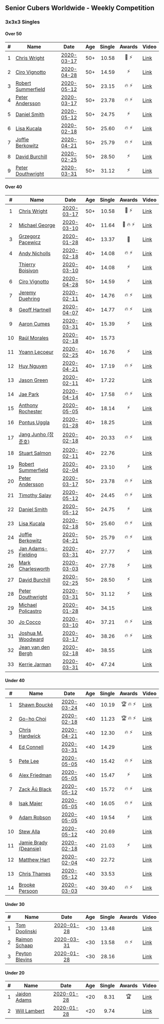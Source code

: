 ## Senior Cubers Worldwide - Weekly Competition
### 3x3x3 Singles

#### Over 50

| # | Name | Date | Age | Single | Awards | Video |
| :--: | -- | :--: | :--: | --: | :--: | -- |
| 1 | [Chris Wright](../persons/chris_wright.md) | [2020-03-17](results/2020-03-17.md) | 50+ | 10.58 | 🥇 ⚡ | [Link](https://www.facebook.com/events/280686576235146/permalink/283308539306283/) |
| 2 | [Ciro Vignotto](../persons/ciro_vignotto.md) | [2020-04-28](results/2020-04-28.md) | 50+ | 14.59 | ⚡ | [Link](https://www.facebook.com/events/535188653858103/permalink/535791267131175/) |
| 3 | [Robert Summerfield](../persons/robert_summerfield.md) | [2020-05-12](results/2020-05-12.md) | 50+ | 23.15 | 🔥 ⚡ | [Link](https://www.facebook.com/events/546188069600739/permalink/550267339192812/) |
| 4 | [Peter Andersson](../persons/peter_andersson.md) | [2020-03-17](results/2020-03-17.md) | 50+ | 23.78 | 🔥 ⚡ | [Link](https://www.facebook.com/events/280686576235146/permalink/282193822751088/) |
| 5 | [Daniel Smith](../persons/daniel_smith.md) | [2020-05-12](results/2020-05-12.md) | 50+ | 24.75 | ⚡ | [Link](https://www.facebook.com/events/546188069600739/permalink/549601422592737/) |
| 6 | [Lisa Kucala](../persons/lisa_kucala.md) | [2020-02-18](results/2020-02-18.md) | 50+ | 25.60 | 🔥 ⚡ | [Link](https://www.facebook.com/events/2558750947697073/permalink/2561750364063798/) |
| 7 | [Joffie Berkowitz](../persons/joffie_berkowitz.md) | [2020-04-21](results/2020-04-21.md) | 50+ | 25.79 | 🔥 ⚡ | [Link](https://www.facebook.com/events/880278499062375/permalink/884736665283225/) |
| 8 | [David Burchill](../persons/david_burchill.md) | [2020-02-25](results/2020-02-25.md) | 50+ | 28.50 | ⚡ | [Link](https://www.facebook.com/events/196320811461109/permalink/200026074423916/) |
| 9 | [Peter Douthwright](../persons/peter_douthwright.md) | [2020-03-31](results/2020-03-31.md) | 50+ | 31.12 | ⚡ | [Link](https://www.facebook.com/events/207898257161923/permalink/211531763465239/) |

#### Over 40

| # | Name | Date | Age | Single | Awards | Video |
| :--: | -- | :--: | :--: | --: | :--: | -- |
| 1 | [Chris Wright](../persons/chris_wright.md) | [2020-03-17](results/2020-03-17.md) | 50+ | 10.58 | 🥇 ⚡ | [Link](https://www.facebook.com/events/280686576235146/permalink/283308539306283/) |
| 2 | [Michael George](../persons/michael_george.md) | [2020-03-10](results/2020-03-10.md) | 40+ | 11.64 | 🥈 🔥 ⚡ | [Link](https://www.facebook.com/events/164742401163863/permalink/164839624487474/) |
| 3 | [Grzegorz Pacewicz](../persons/grzegorz_pacewicz.md) | [2020-01-28](results/2020-01-28.md) | 40+ | 13.37 | 🥈 | [Link](https://www.facebook.com/grzegorz.pacewicz/videos/2843577535688602/) |
| 4 | [Andy Nicholls](../persons/andy_nicholls.md) | [2020-02-18](results/2020-02-18.md) | 40+ | 14.08 | 🔥 ⚡ | [Link](https://www.facebook.com/events/2558750947697073/permalink/2559165057655662/) |
| | [Thierry Boisivon](../persons/thierry_boisivon.md) | [2020-03-10](results/2020-03-10.md) | 40+ | 14.08 | ⚡ | [Link](https://www.facebook.com/events/164742401163863/permalink/166460117658758/) |
| 6 | [Ciro Vignotto](../persons/ciro_vignotto.md) | [2020-04-28](results/2020-04-28.md) | 50+ | 14.59 | ⚡ | [Link](https://www.facebook.com/events/535188653858103/permalink/535791267131175/) |
| 7 | [Jeremy Duehring](../persons/jeremy_duehring.md) | [2020-02-11](results/2020-02-11.md) | 40+ | 14.76 | 🔥 ⚡ | [Link](https://www.facebook.com/events/616423959107229/permalink/618639688885656/) |
| 8 | [Geoff Hartnell](../persons/geoff_hartnell.md) | [2020-04-07](results/2020-04-07.md) | 40+ | 14.77 | 🔥 ⚡ | [Link](https://www.facebook.com/events/510082903229069/permalink/511786039725422/) |
| 9 | [Aaron Cumes](../persons/aaron_cumes.md) | [2020-03-31](results/2020-03-31.md) | 40+ | 15.39 | ⚡ | [Link](https://www.facebook.com/events/207898257161923/permalink/208561600428922/) |
| 10 | [Raúl Morales](../persons/raul_morales.md) | [2020-02-18](results/2020-02-18.md) | 40+ | 15.73 |  | |
| 11 | [Yoann Lecoeur](../persons/yoann_lecoeur.md) | [2020-02-25](results/2020-02-25.md) | 40+ | 16.76 | ⚡ | [Link](https://www.facebook.com/events/196320811461109/permalink/198828911210299/) |
| 12 | [Huy Nguyen](../persons/huy_nguyen.md) | [2020-04-21](results/2020-04-21.md) | 40+ | 17.19 | 🔥 ⚡ | [Link](https://www.facebook.com/events/880278499062375/permalink/881358878954337/) |
| 13 | [Jason Green](../persons/jason_green.md) | [2020-02-11](results/2020-02-11.md) | 40+ | 17.22 |  | [Link](https://www.facebook.com/events/616423959107229/permalink/621424961940462/) |
| 14 | [Jae Park](../persons/jae_park.md) | [2020-04-14](results/2020-04-14.md) | 40+ | 17.58 | 🔥 ⚡ | [Link](https://www.facebook.com/events/982619255468618/permalink/985441481853062/) |
| 15 | [Anthony Rochester](../persons/anthony_rochester.md) | [2020-05-05](results/2020-05-05.md) | 40+ | 18.14 | ⚡ | [Link](https://www.facebook.com/events/3313106775587396/permalink/3313870592177681/) |
| 16 | [Pontus Uggla](../persons/pontus_uggla.md) | [2020-01-28](results/2020-01-28.md) | 40+ | 18.25 |  | [Link](https://www.facebook.com/pontusuggla/videos/10156642116836576/) |
| 17 | [Jang Junho (장준호)](../persons/jang_junho.md) | [2020-02-18](results/2020-02-18.md) | 40+ | 20.33 | 🔥 ⚡ | [Link](https://www.facebook.com/events/2558750947697073/permalink/2563702233868611/) |
| 18 | [Stuart Salmon](../persons/stuart_salmon.md) | [2020-02-11](results/2020-02-11.md) | 40+ | 22.76 |  | [Link](https://www.facebook.com/events/616423959107229/permalink/621286958620929/) |
| 19 | [Robert Summerfield](../persons/robert_summerfield.md) | [2020-02-04](results/2020-02-04.md) | 40+ | 23.10 | ⚡ | [Link](https://www.facebook.com/rob.summerfield.33/videos/10157696250581071/) |
| 20 | [Peter Andersson](../persons/peter_andersson.md) | [2020-03-17](results/2020-03-17.md) | 50+ | 23.78 | 🔥 ⚡ | [Link](https://www.facebook.com/events/280686576235146/permalink/282193822751088/) |
| 21 | [Timothy Salay](../persons/timothy_salay.md) | [2020-05-12](results/2020-05-12.md) | 40+ | 24.45 | 🔥 ⚡ | [Link](https://www.facebook.com/BigTSpot/videos/10215971290226347/) |
| 22 | [Daniel Smith](../persons/daniel_smith.md) | [2020-05-12](results/2020-05-12.md) | 50+ | 24.75 | ⚡ | [Link](https://www.facebook.com/events/546188069600739/permalink/549601422592737/) |
| 23 | [Lisa Kucala](../persons/lisa_kucala.md) | [2020-02-18](results/2020-02-18.md) | 50+ | 25.60 | 🔥 ⚡ | [Link](https://www.facebook.com/events/2558750947697073/permalink/2561750364063798/) |
| 24 | [Joffie Berkowitz](../persons/joffie_berkowitz.md) | [2020-04-21](results/2020-04-21.md) | 50+ | 25.79 | 🔥 ⚡ | [Link](https://www.facebook.com/events/880278499062375/permalink/884736665283225/) |
| 25 | [Jan Adams-Fielding](../persons/jan_adams-fielding.md) | [2020-03-31](results/2020-03-31.md) | 40+ | 27.77 | ⚡ | [Link](https://www.facebook.com/events/207898257161923/permalink/211815930103489/) |
| 26 | [Mark Charlesworth](../persons/mark_charlesworth.md) | [2020-03-03](results/2020-03-03.md) | 40+ | 27.78 | ⚡ | [Link](https://www.facebook.com/events/241721610185997/permalink/245500929808065/) |
| 27 | [David Burchill](../persons/david_burchill.md) | [2020-02-25](results/2020-02-25.md) | 50+ | 28.50 | ⚡ | [Link](https://www.facebook.com/events/196320811461109/permalink/200026074423916/) |
| 28 | [Peter Douthwright](../persons/peter_douthwright.md) | [2020-03-31](results/2020-03-31.md) | 50+ | 31.12 | ⚡ | [Link](https://www.facebook.com/events/207898257161923/permalink/211531763465239/) |
| 29 | [Michael Policastro](../persons/michael_policastro.md) | [2020-01-28](results/2020-01-28.md) | 40+ | 34.15 |  | [Link](https://www.facebook.com/100008831955388/videos/2261201300850913/) |
| 30 | [Jo Cocco](../persons/jo_cocco.md) | [2020-03-10](results/2020-03-10.md) | 40+ | 37.21 | 🔥 ⚡ | [Link](https://www.facebook.com/events/164742401163863/permalink/168022254169211/) |
| 31 | [Joshua M. Woodward](../persons/joshua_m._woodward.md) | [2020-03-17](results/2020-03-17.md) | 40+ | 38.26 | 🔥 ⚡ | [Link](https://www.facebook.com/events/280686576235146/permalink/281264172844053/) |
| 32 | [Jean van den Bergh](../persons/jean_van_den_bergh.md) | [2020-02-18](results/2020-02-18.md) | 40+ | 38.55 |  | [Link](https://www.facebook.com/events/2558750947697073/permalink/2564174693821365/) |
| 33 | [Kerrie Jarman](../persons/kerrie_jarman.md) | [2020-03-31](results/2020-03-31.md) | 40+ | 47.24 |  | [Link](https://www.facebook.com/events/207898257161923/permalink/210424193575996/) |

#### Under 40

| # | Name | Date | Age | Single | Awards | Video |
| :--: | -- | :--: | :--: | --: | :--: | -- |
| 1 | [Shawn Boucké](../persons/shawn_boucke.md) | [2020-03-24](results/2020-03-24.md) | <40 | 10.19 | 🏆 🔥 ⚡ | [Link](https://www.facebook.com/events/524456301543611/permalink/525838088072099/) |
| 2 | [Go-ho Choi](../persons/go-ho_choi.md) | [2020-02-18](results/2020-02-18.md) | <40 | 11.23 | 🏆 🔥 ⚡ | [Link](https://www.facebook.com/events/1618332754973681/permalink/1618631721610451/) |
| 3 | [Chris Hardwick](../persons/chris_hardwick.md) | [2020-04-21](results/2020-04-21.md) | <40 | 12.30 | 🔥 ⚡ | [Link](https://www.facebook.com/events/880278499062375/permalink/881086485648243/) |
| 4 | [Ed Connell](../persons/ed_connell.md) | [2020-03-31](results/2020-03-31.md) | <40 | 14.29 |  | [Link](https://www.facebook.com/events/207898257161923/permalink/209185620366520/) |
| 5 | [Pete Lee](../persons/pete_lee.md) | [2020-05-05](results/2020-05-05.md) | <40 | 15.42 | 🔥 ⚡ | [Link](https://www.facebook.com/events/3313106775587396/permalink/3316053878626019/) |
| 6 | [Alex Friedman](../persons/alex_friedman.md) | [2020-05-05](results/2020-05-05.md) | <40 | 15.47 | ⚡ | [Link](https://www.facebook.com/events/3313106775587396/permalink/3318780915019982/) |
| 7 | [Zack Âû Black](../persons/zack_au_black.md) | [2020-05-12](results/2020-05-12.md) | <40 | 15.72 | 🔥 ⚡ | [Link](https://www.facebook.com/events/546188069600739/permalink/550348159184730/) |
| 8 | [Isak Majer](../persons/isak_majer.md) | [2020-05-05](results/2020-05-05.md) | <40 | 16.05 | 🔥 ⚡ | [Link](https://www.facebook.com/events/3313106775587396/permalink/3313416688889738/) |
| 9 | [Adam Robson](../persons/adam_robson.md) | [2020-05-05](results/2020-05-05.md) | <40 | 19.54 | ⚡ | [Link](https://www.facebook.com/events/3313106775587396/permalink/3318006955097378/) |
| 10 | [Stew Alla](../persons/stew_alla.md) | [2020-05-12](results/2020-05-12.md) | <40 | 20.69 |  | [Link](https://www.facebook.com/events/546188069600739/permalink/550354812517398/) |
| 11 | [Jamie Brady (Deansie)](../persons/jamie_brady.md) | [2020-02-18](results/2020-02-18.md) | <40 | 21.03 | ⚡ | [Link](https://www.facebook.com/events/2558750947697073/permalink/2564590157113152/) |
| 12 | [Matthew Hart](../persons/matthew_hart.md) | [2020-02-04](results/2020-02-04.md) | <40 | 22.72 |  | [Link](https://www.facebook.com/bazosoft/videos/10221648844229649/) |
| 13 | [Chris Thames](../persons/chris_thames.md) | [2020-05-12](results/2020-05-12.md) | <40 | 33.53 |  | [Link](https://www.facebook.com/events/546188069600739/permalink/548934909326055/) |
| 14 | [Brooke Persoon](../persons/brooke_persoon.md) | [2020-03-03](results/2020-03-03.md) | <40 | 39.40 | 🔥 ⚡ | [Link](https://www.facebook.com/events/241721610185997/permalink/245749193116572/) |

#### Under 30

| # | Name | Date | Age | Single | Awards | Video |
| :--: | -- | :--: | :--: | --: | :--: | -- |
| 1 | [Tom Doolinski](../persons/tom_doolinski.md) | [2020-01-28](results/2020-01-28.md) | <30 | 13.48 |  | [Link](https://www.facebook.com/tom.dooley.35175/videos/1479385075550710/) |
| 2 | [Raimon Schaap](../persons/raimon_schaap.md) | [2020-03-31](results/2020-03-31.md) | <30 | 13.58 | 🔥 ⚡ | [Link](https://www.facebook.com/events/207898257161923/permalink/208006567151092/) |
| 3 | [Peyton Blevins](../persons/peyton_blevins.md) | [2020-01-28](results/2020-01-28.md) | <30 | 28.16 |  | [Link](https://www.facebook.com/TheNewProcess/videos/3093917170665620/) |

#### Under 20

| # | Name | Date | Age | Single | Awards | Video |
| :--: | -- | :--: | :--: | --: | :--: | -- |
| 1 | [Jaidon Adams](../persons/jaidon_adams.md) | [2020-01-28](results/2020-01-28.md) | <20 | 8.31 | 🏆 | [Link](https://www.facebook.com/jaidon.adams.1/videos/2562434104083122/) |
| 2 | [Will Lambert](../persons/will_lambert.md) | [2020-01-28](results/2020-01-28.md) | <20 | 9.74 |  | [Link](https://www.facebook.com/Willislwynlambert/videos/10221470476215884/) |


<!-- Global site tag (gtag.js) - Google Analytics -->
<script async src="https://www.googletagmanager.com/gtag/js?id=UA-86348435-3"></script>
<script>window.dataLayer = window.dataLayer || []; function gtag() {dataLayer.push(arguments);} gtag('js', new Date()); gtag('config', 'UA-86348435-3');</script>

